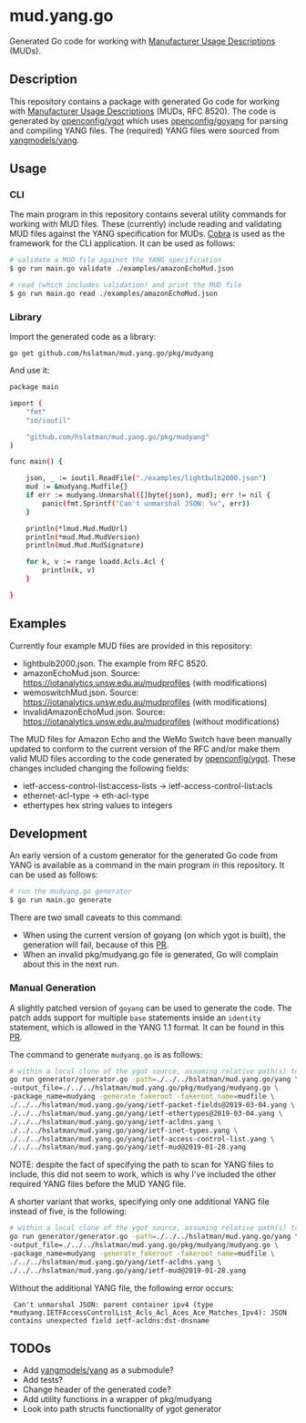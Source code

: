 # mud.yang.go

Generated Go code for working with [Manufacturer Usage Descriptions](https://datatracker.ietf.org/doc/rfc8520/) (MUDs).

## Description

This repository contains a package with generated Go code for working with [Manufacturer Usage Descriptions](https://datatracker.ietf.org/doc/rfc8520/) (MUDs, RFC 8520).
The code is generated by [openconfig/ygot](https://github.com/openconfig/ygot) which uses [openconfig/goyang](https://github.com/openconfig/goyang) for parsing and compiling YANG files.
The (required) YANG files were sourced from [yangmodels/yang](https://github.com/YangModels/yang).

## Usage

### CLI

The main program in this repository contains several utility commands for working with MUD files.
These (currently) include reading and validating MUD files against the YANG specification for MUDs.
[Cobra](https://github.com/spf13/cobra) is used as the framework for the CLI application.
It can be used as follows:

```bash
# validate a MUD file against the YANG specification
$ go run main.go validate ./examples/amazonEchoMud.json

# read (which includes validation) and print the MUD file
$ go run main.go read ./examples/amazonEchoMud.json
```

### Library
 
Import the generated code as a library:

```
go get github.com/hslatman/mud.yang.go/pkg/mudyang
```

And use it:

```bash
package main

import (
    "fmt"
	"io/ioutil"

	"github.com/hslatman/mud.yang.go/pkg/mudyang"
)

func main() {

	json, _ := ioutil.ReadFile("./examples/lightbulb2000.json")
	mud := &mudyang.Mudfile{}
	if err := mudyang.Unmarshal([]byte(json), mud); err != nil {
		panic(fmt.Sprintf("Can't unmarshal JSON: %v", err))
	}

	println(*lmud.Mud.MudUrl)
	println(*mud.Mud.MudVersion)
	println(mud.Mud.MudSignature)

	for k, v := range loadd.Acls.Acl {
		println(k, v)
	}

}
```

## Examples

Currently four example MUD files are provided in this repository:

* lightbulb2000.json. The example from RFC 8520.
* amazonEchoMud.json. Source: https://iotanalytics.unsw.edu.au/mudprofiles (with modifications)
* wemoswitchMud.json. Source: https://iotanalytics.unsw.edu.au/mudprofiles (with modifications)
* invalidAmazonEchoMud.json. Source: https://iotanalytics.unsw.edu.au/mudprofiles (without modifications)

The MUD files for Amazon Echo and the WeMo Switch have been manually updated to conform to the current version of the RFC and/or make them valid MUD files according to the code generated by [openconfig/ygot](https://github.com/openconfig/ygot).
These changes included changing the following fields:

* ietf-access-control-list:access-lists -> ietf-access-control-list:acls
* ethernet-acl-type -> eth-acl-type
* ethertypes hex string values to integers

## Development

An early version of a custom generator for the generated Go code from YANG is available as a command in the main program in this repository.
It can be used as follows:

```bash
# run the mudyang.go generator
$ go run main.go generate
```

There are two small caveats to this command:

* When using the current version of goyang (on which ygot is built), the generation will fail, because of this [PR](https://github.com/openconfig/goyang/pull/130).
* When an invalid pkg/mudyang.go file is generated, Go will complain about this in the next run.

### Manual Generation

A slightly patched version of `goyang` can be used to generate the code.
The patch adds support for multiple `base` statements inside an `identity` statement, which is allowed in the YANG 1.1 format.
It can be found in this [PR](https://github.com/openconfig/goyang/pull/130).

The command to generate `mudyang.go` is as follows:

```bash
# within a local clone of the ygot source, assuming relative path(s) to hslatman/mud.yang.go:
go run generator/generator.go -path=./../../hslatman/mud.yang.go/yang \
-output_file=./../../hslatman/mud.yang.go/pkg/mudyang/mudyang.go \
-package_name=mudyang -generate_fakeroot -fakeroot_name=mudfile \
./../../hslatman/mud.yang.go/yang/ietf-packet-fields@2019-03-04.yang \
./../../hslatman/mud.yang.go/yang/ietf-ethertypes@2019-03-04.yang \
./../../hslatman/mud.yang.go/yang/ietf-acldns.yang \
./../../hslatman/mud.yang.go/yang/ietf-inet-types.yang \
./../../hslatman/mud.yang.go/yang/ietf-access-control-list.yang \
./../../hslatman/mud.yang.go/yang/ietf-mud@2019-01-28.yang
```

NOTE: despite the fact of specifying the path to scan for YANG files to include, this did not seem to work, which is why I've included the other required YANG files before the MUD YANG file.

A shorter variant that works, specifying only one additional YANG file instead of five, is the following:

```bash
# within a local clone of the ygot source, assuming relative path(s) to hslatman/mud.yang.go:
go run generator/generator.go -path=./../../hslatman/mud.yang.go/yang \
-output_file=./../../hslatman/mud.yang.go/pkg/mudyang/mudyang.go \
-package_name=mudyang -generate_fakeroot -fakeroot_name=mudfile \
./../../hslatman/mud.yang.go/yang/ietf-acldns.yang \
./../../hslatman/mud.yang.go/yang/ietf-mud@2019-01-28.yang
```

Without the additional YANG file, the following error occurs:

` Can't unmarshal JSON: parent container ipv4 (type *mudyang.IETFAccessControlList_Acls_Acl_Aces_Ace_Matches_Ipv4): JSON contains unexpected field ietf-acldns:dst-dnsname`

## TODOs

* Add [yangmodels/yang](https://github.com/YangModels/yang) as a submodule?
* Add tests?
* Change header of the generated code?
* Add utility functions in a wrapper of pkg/mudyang
* Look into path structs functionality of ygot generator